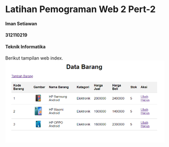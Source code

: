 # Latihan Pemograman Web 2 Pert-2


 #### Iman Setiawan
 #### 312110219
 #### Teknik Informatika

Berikut tampilan web index.
![](ss/ss1.png)
